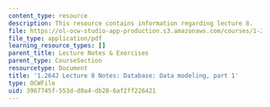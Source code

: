 ```yaml
---
content_type: resource
description: This resource contains information regarding lecture 8.
file: https://ol-ocw-studio-app-production.s3.amazonaws.com/courses/1-264j-database-internet-and-systems-integration-technologies-fall-2013/3967745f553dd0a4db286af2ff226421_MIT1_264JF13_lect_8.pdf
file_type: application/pdf
learning_resource_types: []
parent_title: Lecture Notes & Exercises
parent_type: CourseSection
resourcetype: Document
title: '1.264J Lecture 8 Notes: Database: Data modeling, part 1'
type: OCWFile
uid: 3967745f-553d-d0a4-db28-6af2ff226421
---
```

